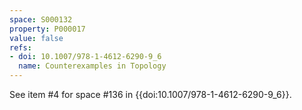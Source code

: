 ```yaml
---
space: S000132
property: P000017
value: false
refs:
- doi: 10.1007/978-1-4612-6290-9_6
  name: Counterexamples in Topology
---
```


See item #4 for space #136 in {{doi:10.1007/978-1-4612-6290-9_6}}.
